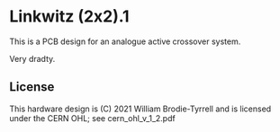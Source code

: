 # Linkwitz (2x2).1

This is a PCB design for an analogue active crossover system.

Very dradty.

## License

This hardware design is (C) 2021 William Brodie-Tyrrell and is licensed under the CERN OHL; see cern_ohl_v_1_2.pdf
